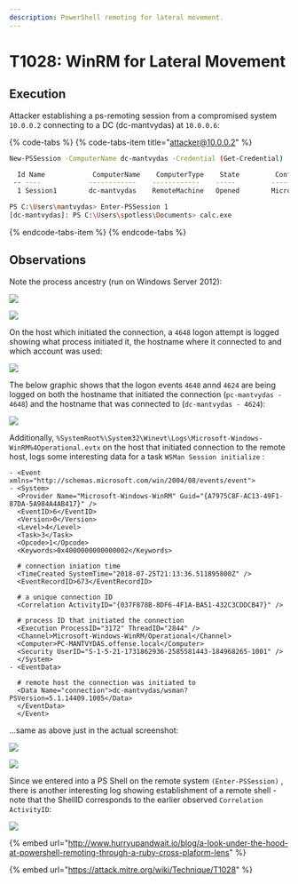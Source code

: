 ```yaml
---
description: PowerShell remoting for lateral movement.
---
```


# T1028: WinRM for Lateral Movement

## Execution

Attacker establishing a ps-remoting session from a compromised system `10.0.0.2` connecting to a DC \(dc-mantvydas\) at `10.0.0.6`:

{% code-tabs %}
{% code-tabs-item title="attacker@10.0.0.2" %}
```bash
New-PSSession -ComputerName dc-mantvydas -Credential (Get-Credential)

  Id Name            ComputerName    ComputerType    State         ConfigurationName     Availability
 -- ----            ------------    ------------    -----         -----------------     ------------
  1 Session1        dc-mantvydas    RemoteMachine   Opened        Microsoft.PowerShell     Available

PS C:\Users\mantvydas> Enter-PSSession 1
[dc-mantvydas]: PS C:\Users\spotless\Documents> calc.exe
```
{% endcode-tabs-item %}
{% endcode-tabs %}

## Observations

Note the process ancestry \(run on Windows Server 2012\):

![](../.gitbook/assets/wsmprovhost-calc.png)

![](../.gitbook/assets/wsmprovhost-calc-sysmon.png)

On the host which initiated the connection, a `4648` logon attempt is logged showing what process initiated it, the hostname where it connected to and which account was used:

![](../.gitbook/assets/winrm-local-logon-events.png)

The below graphic shows that the logon events `4648` annd `4624` are being logged on both the hostname that initiated the connection \(`pc-mantvydas - 4648`\) and the hostname that was connected to \(`dc-mantvydas - 4624`\):

![](../.gitbook/assets/winrm-logons-both.png)

Additionally, `%SystemRoot%\System32\Winevt\Logs\Microsoft-Windows-WinRM%4Operational.evtx` on the host that initiated connection to the remote host, logs some interesting data for a task `WSMan Session initialize` :

```markup
- <Event xmlns="http://schemas.microsoft.com/win/2004/08/events/event">
- <System>
  <Provider Name="Microsoft-Windows-WinRM" Guid="{A7975C8F-AC13-49F1-87DA-5A984A4AB417}" /> 
  <EventID>6</EventID> 
  <Version>0</Version> 
  <Level>4</Level> 
  <Task>3</Task> 
  <Opcode>1</Opcode> 
  <Keywords>0x4000000000000002</Keywords> 

  # connection iniation time
  <TimeCreated SystemTime="2018-07-25T21:13:36.511895800Z" /> 
  <EventRecordID>673</EventRecordID> 

  # a unique connection ID
  <Correlation ActivityID="{037F878B-8DF6-4F1A-BA51-432C3CDDCB47}" /> 

  # process ID that initiated the connection
  <Execution ProcessID="3172" ThreadID="2844" /> 
  <Channel>Microsoft-Windows-WinRM/Operational</Channel> 
  <Computer>PC-MANTVYDAS.offense.local</Computer> 
  <Security UserID="S-1-5-21-1731862936-2585581443-184968265-1001" /> 
  </System>
- <EventData>

  # remote host the connection was initiated to
  <Data Name="connection">dc-mantvydas/wsman?PSVersion=5.1.14409.1005</Data> 
  </EventData>
  </Event>
```

...same as above just in the actual screenshot:

![](../.gitbook/assets/winrm-eventlogs.png)

![](../.gitbook/assets/winrm-session-information.png)

Since we entered into a PS Shell on the remote system `(Enter-PSSession)` , there is another interesting log showing establishment of a remote shell - note that the ShellID corresponds to the earlier observed `Correlation ActivityID`:

![](../.gitbook/assets/winrm-shell.png)

{% embed url="http://www.hurryupandwait.io/blog/a-look-under-the-hood-at-powershell-remoting-through-a-ruby-cross-plaform-lens" %}

{% embed url="https://attack.mitre.org/wiki/Technique/T1028" %}

